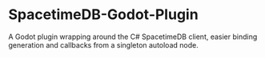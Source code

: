 # SpacetimeDB-Godot-Plugin
 A Godot plugin wrapping around the C# SpacetimeDB client, easier binding generation and callbacks from a singleton autoload node.
